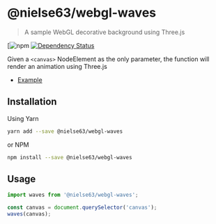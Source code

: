 
# @nielse63/webgl-waves
> A sample WebGL decorative background using Three.js

[![npm](https://img.shields.io/npm/v/@nielse63/webgl-waves.svg?maxAge=2592000)
[![Dependency Status](https://david-dm.org/nielse63/WebGL-Decorative-Backgrounds.svg?path=packages/webgl-waves)](https://david-dm.org/nielse63/WebGL-Decorative-Backgrounds?path=packages/webgl-waves)

Given a `<canvas>` NodeElement as the only parameter, the function will render an animation using Three.js

* [Example](https://nielse63.github.io/WebGL-Decorative-Backgrounds/waves.html)

## Installation

Using Yarn
```bash
yarn add --save @nielse63/webgl-waves
```

or NPM
```bash
npm install --save @nielse63/webgl-waves
```

## Usage

```js
import waves from '@nielse63/webgl-waves';

const canvas = document.querySelector('canvas');
waves(canvas);
```
